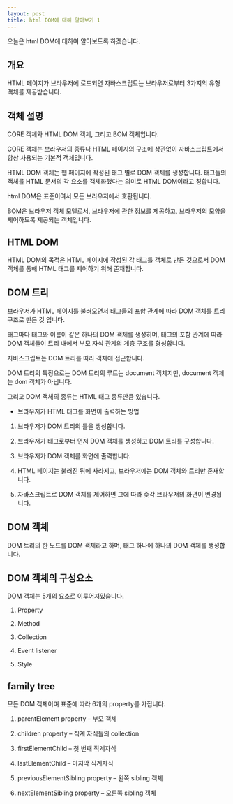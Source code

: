 ```yaml
---
layout: post
title: html DOM에 대해 알아보기 1
---
```


오늘은 html DOM에 대하여 알아보도록 하겠습니다.

## 개요

HTML 페이지가 브라우저에 로드되면 자바스크립트는 브라우저로부터 3가지의 유형 객체를 제공받습니다.

## 객체 설명

CORE 객체와 HTML DOM 객체, 그리고 BOM 객체입니다.

CORE 객체는 브라우저의 종류나 HTML 페이지의 구조에 상관없이 자바스크립트에서 항상 사용되는 기본적 객체입니다.

HTML DOM 객체는 웹 페이지에 작성된 태그 별로 DOM 객체를 생성합니다.
태그들의 객체를 HTML 문서의 각 요소를 객체화했다는 의미로 HTML DOM이라고 칭합니다.

html DOM은 표준이여서 모든 브라우저에서 호환됩니다.

BOM은 브라우저 객체 모델로서, 브라우저에 관한 정보를 제공하고, 브라우저의 모양을 제어하도록 제공되는 객체입니다.

## HTML DOM

HTML DOM의 목적은 HTML 페이지에 작성된 각 태그를 객체로 만든 것으로서 DOM 객체를 통해 HTML 태그를 제어하기 위해 존재합니다.


## DOM 트리

브라우저가 HTML 페이지를 불러오면서 태그들의 포함 관계에 따라 DOM 객체를 트리 구조로 만든 것 입니다.

태그마다 태그와 이름이 같은 하나의 DOM 객체를 생성히며, 태그의 포함 관계에 따라 DOM 객체들이 트리 내에서 부모 자식 관게의 계층 구조를 형성합니다.

자바스크립트는 DOM 트리를 따라 객체에 접근합니다.

DOM 트리의 특징으로는 DOM 트리의 루트는 document 객체지만, document 객체는 dom 객체가 아닙니다.

그리고 DOM 객체의 종류는 HTML 태그 종류만큼 있습니다.

* 브라우저가 HTML 태그를 화면이 출력하는 방법

1. 브라우저가 DOM 트리의 틀을 생성합니다.

1. 브라우저가 태그로부터 먼저 DOM 객체를 생성하고 DOM 트리를 구성합니다.

1. 브라우저가 DOM 객체를 화면에 출력합니다.

1. HTML 페이지는 불러진 뒤에 사라지고, 브라우저에는 DOM 객체와 트리만 존재합니다.

1. 자바스크립트로 DOM 객체를 제어하면 그에 따라 즞각 브라우저의 화면이 변경됩니다.

## DOM 객체

DOM 트리의 한 노드를 DOM 객체라고 하며, 태그 하나에 하나의 DOM 객체를 생성합니다.

## DOM 객체의 구성요소

DOM 객체는 5개의 요소로 이루어져있습니다. 

1. Property

1. Method

1. Collection

1. Event listener

1. Style

## family tree

모든 DOM 객체이며 표준에 따라 6개의 property를 가집니다.

1. parentElement property – 부모 객체

1. children property – 직계 자식들의 collection

1. firstElementChild – 첫 번째 직계자식

1. lastElementChild – 마지막 직계자식

1. previousElementSibling property – 왼쪽 sibling 객체

1. nextElementSibling property – 오른쪽 sibling 객체